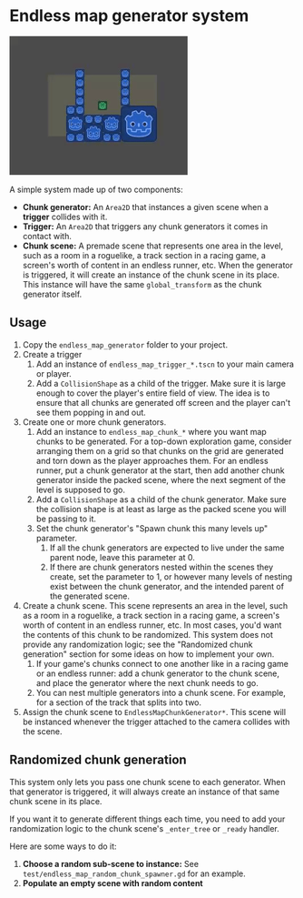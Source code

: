 # Endless map generator system

![](./screenshots/demo.gif)

A simple system made up of two components:

* **Chunk generator:** An `Area2D` that instances a given scene when a **trigger** collides with it.
* **Trigger:** An `Area2D` that triggers any chunk generators it comes in contact with.
* **Chunk scene:** A premade scene that represents one area in the level, such as a room in a roguelike, a track section in a racing game, a screen's worth of content in an endless runner, etc. When the generator is triggered, it will create an instance of the chunk scene in its place. This instance will have the same `global_transform` as the chunk generator itself.

## Usage

1. Copy the `endless_map_generator` folder to your project.
1. Create a trigger
    1. Add an instance of `endless_map_trigger_*.tscn` to your main camera or player.
    1. Add a `CollisionShape` as a child of the trigger. Make sure it is large enough to cover the player's entire field of view. The idea is to ensure that all chunks are generated off screen and the player can't see them popping in and out.
1. Create one or more chunk generators.
    1. Add an instance to `endless_map_chunk_*` where you want map chunks to be generated. For a top-down exploration game, consider arranging them on a grid so that chunks on the grid are generated and torn down as the player approaches them. For an endless runner, put a chunk generator at the start, then add another chunk generator inside the packed scene, where the next segment of the level is supposed to go.
    1. Add a `CollisionShape` as a child of the chunk generator. Make sure the collision shape is at least as large as the packed scene you will be passing to it.
    1. Set the chunk generator's "Spawn chunk this many levels up" parameter.
        1. If all the chunk generators are expected to live under the same parent node, leave this parameter at 0.
        1. If there are chunk generators nested within the scenes they create, set the parameter to 1, or however many levels of nesting exist between the chunk generator, and the intended parent of the generated scene.
1. Create a chunk scene. This scene represents an area in the level, such as a room in a roguelike, a track section in a racing game, a screen's worth of content in an endless runner, etc. In most cases, you'd want the contents of this chunk to be randomized. This system does not provide any randomization logic; see the "Randomized chunk generation" section for some ideas on how to implement your own.
    1. If your game's chunks connect to one another like in a racing game or an endless runner: add a chunk generator to the chunk scene, and place the generator where the next chunk needs to go.
    1. You can nest multiple generators into a chunk scene. For example, for a section of the track that splits into two.
1. Assign the chunk scene to `EndlessMapChunkGenerator*`. This scene will be instanced whenever the trigger attached to the camera collides with the scene.

## Randomized chunk generation

This system only lets you pass one chunk scene to each generator. When that generator is triggered, it will always create an instance of that same chunk scene in its place.

If you want it to generate different things each time, you need to add your randomization logic to the chunk scene's `_enter_tree` or `_ready` handler.

Here are some ways to do it:

1. **Choose a random sub-scene to instance:** See `test/endless_map_random_chunk_spawner.gd` for an example.
1. **Populate an empty scene with random content** 



